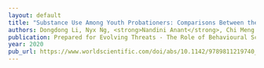 ```yaml
---
layout: default
title: "Substance Use Among Youth Probationers: Comparisons Between the United States and Singapore"
authors: Dongdong Li, Nyx Ng, <strong>Nandini Anant</strong>, Chi Meng Chu, Adam Oei, Grace Chng, Kala Ruby 
publication: Prepared for Evolving Threats - The Role of Behavioural Sciences in Law Enforcement and Public Safety Selected Essays from the Asian Conference of Criminal and Operations Psychology 2019
year: 2020
pub_url: https://www.worldscientific.com/doi/abs/10.1142/9789811219740_0003
---
```

